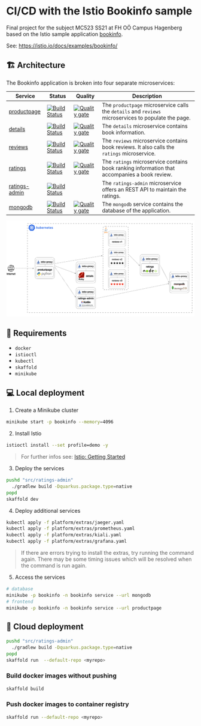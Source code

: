 # CI/CD with the Istio Bookinfo sample

Final project for the subject MC523 SS21 at FH OÖ Campus Hagenberg based on the Istio sample application [bookinfo](https://github.com/istio/istio/tree/master/samples/bookinfo).

See: <https://istio.io/docs/examples/bookinfo/>

## 🏗 Architecture

The Bookinfo application is broken into four separate microservices:

| Service                          | Status                                                                                                                                                                                                                       | Quality                                                                                                                                                                          | Description                                                                                                |
|----------------------------------|------------------------------------------------------------------------------------------------------------------------------------------------------------------------------------------------------------------------------|----------------------------------------------------------------------------------------------------------------------------------------------------------------------------------|------------------------------------------------------------------------------------------------------------|
| [productpage](src/productpage)   | [![Build Status](https://dev.azure.com/MC523-book-info/bookinfo/_apis/build/status/Productpage%20Pipeline?branchName=main)](https://dev.azure.com/MC523-book-info/bookinfo/_build/latest?definitionId=5&branchName=main)     | [![Quality gate](https://sonarcloud.io/api/project_badges/quality_gate?project=ammerzon_bookinfo_productpage)](https://sonarcloud.io/dashboard?id=ammerzon_bookinfo_productpage) | The ``productpage`` microservice calls the ``details`` and ``reviews`` microservices to populate the page. |
| [details](src/productpage)       | [![Build Status](https://dev.azure.com/MC523-book-info/bookinfo/_apis/build/status/Details%20pipeline?branchName=main)](https://dev.azure.com/MC523-book-info/bookinfo/_build/latest?definitionId=4&branchName=main)         | [![Quality gate](https://sonarcloud.io/api/project_badges/quality_gate?project=ammerzon_bookinfo_details)](https://sonarcloud.io/dashboard?id=ammerzon_bookinfo_details)         | The ``details`` microservice contains book information.                                                    |
| [reviews](src/productpage)       | [![Build Status](https://dev.azure.com/MC523-book-info/bookinfo/_apis/build/status/Reviews%20Pipeline?branchName=main)](https://dev.azure.com/MC523-book-info/bookinfo/_build/latest?definitionId=3&branchName=main)         | [![Quality gate](https://sonarcloud.io/api/project_badges/quality_gate?project=ammerzon_bookinfo_reviews)](https://sonarcloud.io/dashboard?id=ammerzon_bookinfo_reviews)         | The ``reviews`` microservice contains book reviews. It also calls the ``ratings`` microservice.            |
| [ratings](src/productpage)       | [![Build Status](https://dev.azure.com/MC523-book-info/bookinfo/_apis/build/status/Ratings%20Pipeline?branchName=main)](https://dev.azure.com/MC523-book-info/bookinfo/_build/latest?definitionId=2&branchName=main)         | [![Quality gate](https://sonarcloud.io/api/project_badges/quality_gate?project=ammerzon_bookinfo_ratings)](https://sonarcloud.io/dashboard?id=ammerzon_bookinfo_ratings)         | The ``ratings`` microservice contains book ranking information that accompanies a book review.             |
| [ratings-admin](src/productpage) | [![Build Status](https://dev.azure.com/MC523-book-info/bookinfo/_apis/build/status/Ratings%20Admin%20Pipeline?branchName=main)](https://dev.azure.com/MC523-book-info/bookinfo/_build/latest?definitionId=6&branchName=main) |                                                                                                                                                                                  | The ``ratings-admin`` microservice offers an REST API to maintain the ratings.                             |
| [mongodb](src/productpage)       | [![Build Status](https://dev.azure.com/MC523-book-info/bookinfo/_apis/build/status/MongoDb%20Pipeline?branchName=main)](https://dev.azure.com/MC523-book-info/bookinfo/_build/latest?definitionId=1&branchName=main)         | [![Quality gate](https://sonarcloud.io/api/project_badges/quality_gate?project=ammerzon_bookinfo_mongodb)](https://sonarcloud.io/dashboard?id=ammerzon_bookinfo_mongodb)         | The ``mongodb`` service contains the database of the application.                                          |

![](.github/architecture.png)

## 📝 Requirements

- `docker`
- `istioctl`
- `kubectl`
- `skaffold`
- `minikube`

## 💻 Local deployment

1. Create a Minikube cluster

```bash
minikube start -p bookinfo --memory=4096
```

2. Install Istio
```bash
istioctl install --set profile=demo -y
```

> For further infos see: [Istio: Getting Started](https://istio.io/latest/docs/setup/getting-started/#install)

3. Deploy the services
```bash
pushd "src/ratings-admin"
  ./gradlew build -Dquarkus.package.type=native
popd
skaffold dev
```

4. Deploy additional services
```bash
kubectl apply -f platform/extras/jaeger.yaml
kubectl apply -f platform/extras/prometheus.yaml
kubectl apply -f platform/extras/kiali.yaml
kubectl apply -f platform/extras/grafana.yaml
```

> If there are errors trying to install the extras, try running the command again. There may be some timing issues which will be resolved when the command is run again.

5. Access the services
```bash
# database
minikube -p bookinfo -n bookinfo service --url mongodb
# frontend
minikube -p bookinfo -n bookinfo service --url productpage
```

## 🚀 Cloud deployment

```bash
pushd "src/ratings-admin"
  ./gradlew build -Dquarkus.package.type=native
popd
skaffold run  --default-repo <myrepo>
```

### Build docker images without pushing

```bash
skaffold build
```

### Push docker images to container registry

```bash
skaffold run --default-repo <myrepo>
```